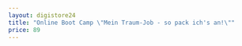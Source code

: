 ```yaml
---
layout: digistore24
title: "Online Boot Camp \"Mein Traum-Job - so pack ich's an!\""
price: 89
---
```

